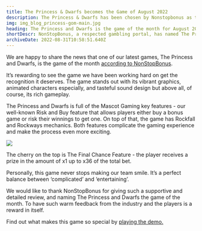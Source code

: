 ```yaml
---
title: The Princess & Dwarfs becomes the Game of August 2022
description: The Princess & Dwarfs has been chosen by Nonstopbonus as the most exciting game for August 2022. Find out why.
img: img_blog_princess-gom-main.jpg
heading: The Princess and Dwarfs is the game of the month for August 2022
shortDescr: NonStopBonus, a respected gambling portal, has named The Princess and Dwarfs by Mascot Gaming the game of the month. And this is why …
archiveDate: 2022-08-31T10:58:51.640Z
---
```

We are happy to share the news that one of our latest games, The Princess and Dwarfs, is the game of the month [according to NonStopBonus](https://www.nonstopbonus.com/game-of-the-month/2022/august).

It’s rewarding to see the game we have been working hard on get the recognition it deserves. The game stands out with its vibrant graphics, animated characters especially, and tasteful sound design but above all, of course, its rich gameplay.

The Princess and Dwarfs is full of the Mascot Gaming key features - our well-known Risk and Buy feature that allows players either buy a bonus game or risk their winnings to get one. On top of that, the game has Rockfall and Rockways mechanics. Both features complicate the gaming experience and make the process even more exciting.

![](../../images/img_blog_princess-gom-1.jpg)

The cherry on the top is The Final Chance Feature - the player receives a prize in the amount of x1 up to x36 of the total bet.

Personally, this game never stops making our team smile. It’s a perfect balance between ‘complicated’ and ‘entertaining’. 

We would like to thank NonStopBonus for giving such a supportive and detailed review, and naming The Princess and Dwarfs the game of the month. To have such warm feedback from the industry and the players is a reward in itself.

Find out what makes this game so special by [playing the demo.](https://play.mascot.games/the-princess-and-dwarfs-rockways)
